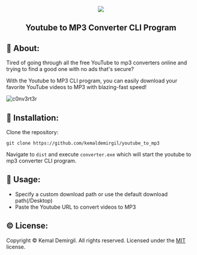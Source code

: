 <p align = "center"> <img src="https://github.com/kemaldemirgil/youtube_to_mp3/assets/75903418/5fc166e2-4daa-4755-9068-160e1ec545ac"/> </p>

<h2 align = "center">Youtube to MP3 Converter CLI Program</h2>

## 📕 About:
Tired of going through all the free YouTube to mp3 converters online and trying to find a good one with no ads that's secure?

With the Youtube to MP3 CLI program, you can easily download your favorite YouTube videos to MP3 with blazing-fast speed!

![c0nv3rt3r](https://github.com/kemaldemirgil/youtube_to_mp3/assets/75903418/4f7396e5-1410-441d-9b6c-dda34f3d7ba3)

## 🔧 Installation:
Clone the repository:
```
git clone https://github.com/kemaldemirgil/youtube_to_mp3
```

Navigate to `dist` and execute `converter.exe` which will start the youtube to mp3 converter CLI program.

## 📜 Usage:
- Specify a custom download path or use the default download path(/Desktop)
- Paste the Youtube URL to convert videos to MP3

## ©️ License:

Copyright © Kemal Demirgil. All rights reserved.
Licensed under the [MIT](https://github.com/kemaldemirgil/youtube_to_mp3/blob/main/LICENSE) license.
